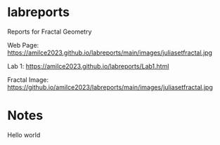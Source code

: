 # labreports
Reports for Fractal Geometry

Web Page: https://amilce2023.github.io/labreports/main/images/juliasetfractal.jpg


Lab 1: https://amilce2023.github.io/labreports/Lab1.html

Fractal Image: https://github.io/amilce2023/labreports/main/images/juliasetfractal.jpg

# Notes

Hello world

